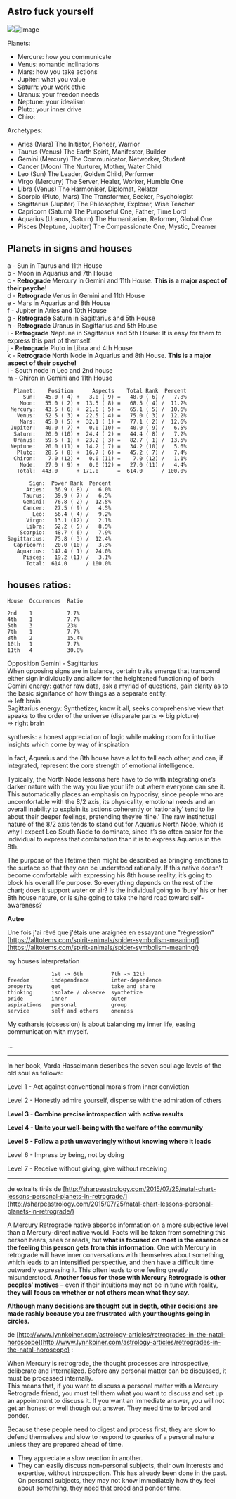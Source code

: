 ##  Astro fuck yourself

![](/assets/import.png)![image](https://user-images.githubusercontent.com/24764960/27288313-a5f3ba30-5506-11e7-9905-53ada94ca1ae.png)  
  
Planets:

* Mercure: how you communicate
* Venus: romantic inclinations
* Mars: how you take actions
* Jupiter: what you value
* Saturn: your work ethic
* Uranus: your freedon needs
* Neptune: your idealism
* Pluto: your inner drive
* Chiro: 

Archetypes:

* Aries \(Mars\) The Initiator, Pioneer, Warrior
* Taurus \(Venus\) The Earth Spirit, Manifester, Builder
* Gemini \(Mercury\) The Communicator, Networker, Student
* Cancer \(Moon\) The Nurturer, Mother, Water Child
* Leo \(Sun\) The Leader, Golden Child, Performer
* Virgo \(Mercury\) The Server, Healer, Worker, Humble One
* Libra \(Venus\) The Harmoniser, Diplomat, Relator
* Scorpio \(Pluto, Mars\) The Transformer, Seeker, Psychologist
* Sagittarius \(Jupiter\) The Philosopher, Explorer, Wise Teacher
* Capricorn \(Saturn\) The Purposeful One, Father, Time Lord
* Aquarius \(Uranus, Saturn\) The Humanitarian, Reformer, Global One
* Pisces \(Neptune, Jupiter\) The Compassionate One, Mystic, Dreamer

## Planets in signs and houses

a - Sun in Taurus and 11th House  
b - Moon in Aquarius and 7th House  
c - **Retrograde** Mercury in Gemini and 11th House. **This is a major aspect of their psyche**!  
d - **Retrograde** Venus in Gemini and 11th House  
e - Mars in Aquarius and 8th House  
f - Jupiter in Aries and 10th House  
g - **Retrograde** Saturn in Sagittarius and 5th House  
h - **Retrograde** Uranus in Sagittarius and 5th House  
i - **Retrograde** Neptune in Sagittarius and 5th House: It is easy for them to express this part of themself.  
j - **Retrograde** Pluto in Libra and 4th House  
k - **Retrograde** North Node in Aquarius and 8th House. **This is a major aspect of their psyche!**  
l - South node in Leo and 2nd house  
m - Chiron in Gemini and 11th House

```
  Planet:    Position      Aspects    Total Rank  Percent
     Sun:   45.0 ( 4) +   3.0 ( 9) =   48.0 ( 6) /   7.8%
    Moon:   55.0 ( 2) +  13.5 ( 8) =   68.5 ( 4) /  11.2%
 Mercury:   43.5 ( 6) +  21.6 ( 5) =   65.1 ( 5) /  10.6%
   Venus:   52.5 ( 3) +  22.5 ( 4) =   75.0 ( 3) /  12.2%
    Mars:   45.0 ( 5) +  32.1 ( 1) =   77.1 ( 2) /  12.6%
 Jupiter:   40.0 ( 7) +   0.0 (10) =   40.0 ( 9) /   6.5%
  Saturn:   20.0 (10) +  24.4 ( 2) =   44.4 ( 8) /   7.2%
  Uranus:   59.5 ( 1) +  23.2 ( 3) =   82.7 ( 1) /  13.5%
 Neptune:   20.0 (11) +  14.2 ( 7) =   34.2 (10) /   5.6%
   Pluto:   28.5 ( 8) +  16.7 ( 6) =   45.2 ( 7) /   7.4%
  Chiron:    7.0 (12) +   0.0 (11) =    7.0 (12) /   1.1%
    Node:   27.0 ( 9) +   0.0 (12) =   27.0 (11) /   4.4%
   Total:  443.0      + 171.0      =  614.0      / 100.0%

       Sign:  Power Rank  Percent
      Aries:   36.9 ( 8) /   6.0%
     Taurus:   39.9 ( 7) /   6.5%
     Gemini:   76.8 ( 2) /  12.5%
     Cancer:   27.5 ( 9) /   4.5%
        Leo:   56.4 ( 4) /   9.2%
      Virgo:   13.1 (12) /   2.1%
      Libra:   52.2 ( 5) /   8.5%
    Scorpio:   48.7 ( 6) /   7.9%
Sagittarius:   75.8 ( 3) /  12.4%
  Capricorn:   20.0 (10) /   3.3%
   Aquarius:  147.4 ( 1) /  24.0%
     Pisces:   19.2 (11) /   3.1%
      Total:  614.0      / 100.0%
```

## houses ratios:

```
House  Occurences  Ratio

2nd    1           7.7%
4th    1           7.7%
5th    3           23%
7th    1           7.7% 
8th    2           15.4%
10th   1           7.7%
11th   4           30.8%
```

Opposition Gemini - Sagittarius  
When opposing signs are in balance, certain traits emerge that transcend either sign individually and allow for the heightened functioning of both  
Gemini energy: gather raw data, ask a myriad of questions, gain clarity as to the basic signifance of how things as a separate entity.  
=&gt; left brain  
Sagittarius energy: Synthetizer, know it all, seeks comprehensive view that speaks to the order of the universe \(disparate parts =&gt; big picture\)  
=&gt; right brain

synthesis: a honest appreciation of logic while making room for intuitive insights which come by way of inspiration

In fact, Aquarius and the 8th house have a lot to tell each other, and can, if integrated, represent the core strength of emotional intelligence.

Typically, the North Node lessons here have to do with integrating one’s darker nature with the way you live your life out where everyone can see it. This automatically places an emphasis on hypocrisy, since people who are uncomfortable with the 8/2 axis, its physicality, emotional needs and an overall inability to explain its actions coherently or ‘rationally’ tend to lie about their deeper feelings, pretending they’re ‘fine.’ The raw instinctual nature of the 8/2 axis tends to stand out for Aquarius North Node, which is why I expect Leo South Node to dominate, since it’s so often easier for the individual to express that combination than it is to express Aquarius in the 8th.

The purpose of the lifetime then might be described as bringing emotions to the surface so that they can be understood rationally. If this native doesn’t become comfortable with expressing his 8th house reality, it’s going to block his overall life purpose. So everything depends on the rest of the chart; does it support water or air? Is the individual going to ‘bury’ his or her 8th house nature, or is s/he going to take the hard road toward self-awareness?

**Autre**

Une fois j'ai rêvé que j'étais une araignée en essayant une "régression" [https://alltotems.com/spirit-animals/spider-symbolism-meaning/](https://alltotems.com/spirit-animals/spider-symbolism-meaning/)

my houses interpretation

```
              1st -> 6th         7th -> 12th
freedom       independence       inter-dependence
property      get                take and share
thinking      isolate / observe  synthetize
pride         inner              outer
aspirations   personal           group
service       self and others    oneness
```

My catharsis (obsession) is about balancing my inner life, easing communication with myself.

...

---

In her book, Varda Hasselmann describes the seven soul age levels of the old soul as follows:

Level 1 - Act against conventional morals from inner conviction

Level 2 - Honestly admire yourself, dispense with the admiration of others

**Level 3 - Combine precise introspection with active results**

**Level 4 - Unite your well-being with the welfare of the community**

**Level 5 - Follow a path unwaveringly without knowing where it leads**

Level 6 - Impress by being, not by doing

Level 7 - Receive without giving, give without receiving

---

de extraits tirés de [http://sharpeastrology.com/2015/07/25/natal-chart-lessons-personal-planets-in-retrograde/](http://sharpeastrology.com/2015/07/25/natal-chart-lessons-personal-planets-in-retrograde/)

A Mercury Retrograde native absorbs information on a more subjective level than a Mercury-direct native would. Facts will be taken from something this person hears, sees or reads, but **what is focused on most is the essence or the feeling this person gets from this information**. One with Mercury in retrograde will have inner conversations with themselves about something, which leads to an intensified perspective, and then have a difficult time outwardly expressing it. This often leads to one feeling greatly misunderstood. **Another focus for those with Mercury Retrograde is other peoples’ motives** – even if their intuitions may not be in tune with reality, **they will focus on whether or not others mean what they say**.

**Although many decisions are thought out in depth, other decisions are made rashly because you are frustrated with your thoughts going in circles.**

de [http://www.lynnkoiner.com/astrology-articles/retrogrades-in-the-natal-horoscope](http://www.lynnkoiner.com/astrology-articles/retrogrades-in-the-natal-horoscope) :

When Mercury is retrograde, the thought processes are introspective, deliberate and internalized. Before any personal matter can be discussed, it must be processed internally.   
This means that, if you want to discuss a personal matter with a Mercury Retrograde friend, you must tell them what you want to discuss and set up an appointment to discuss it. If you want an immediate answer, you will not get an honest or well though out answer. They need time to brood and ponder.

Because these people need to digest and process first, they are slow to defend themselves and slow to respond to queries of a personal nature unless they are prepared ahead of time.  
- They appreciate a slow reaction in another.
- They can easily discuss non-personal subjects, their own interests and expertise, without introspection. This has already been done in the past.   
On personal subjects, they may not know immediately how they feel about something, they need that brood and ponder time.
